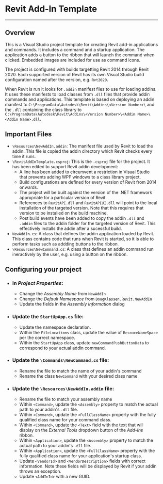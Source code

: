 # Revit Add-In Template
-----

## Overview

This is a Visual Studio project template for creating Revit add-in applications and commands. It includes a command and a startup application. The application adds a button to the ribbon that will launch the command when clicked. Embedded images are included for use as command icons.

The project is configured with builds targetting Revit 2014 through Revit 2020. Each supported version of Revit has its own Visual Studio build configuration named after the version, e.g. ```Rvt2020```.

When Revit is run it looks for ```.addin``` manifest files to use for loading addins. It uses these manifests to load classes from ```.dll``` files that provide addin commands and applications. This template is based on deploying an addin manifest to ```C:\ProgramData\Autodesk\Revit\Addins\<Version Number>\``` and the ```.dll``` containing the class library to ```C:\ProgramData\Autodesk\Revit\Addins\<Version Number>\<Addin Name>\<Addin Name>.dll```.

## Important Files

- ```\Resources\NewAddIn.addin```: The manifest file used by Revit to load the addin. This file is copied the addin directory which Revit checks every time it runs. 
- ```\RevitAddInTemplate.csproj```: This is the ```.csproj``` file for the project. It has been edited to support Revit addin development:
    - A line has been added to circumvent a restriction in Visual Studio that prevents adding WPF windows to a class library project.
    - Build configurations are defined for every version of Revit from 2014 onwards.
    - The project will be built against the version of the .NET framework appropriate for a particular version of Revit
    - References to ```RevitAPI.dll``` and ```RevitAPIUI.dll``` will point to the local installation of the targeted version. Note that this requires that version to be installed on the build machine.
    - Post build events have been added to copy the addin ```.dll``` and ```.addin``` files to the addin folder for the targeted version of Revit. This effectively installs the addin after a sucessful build.
- ```NewAddIn.cs```: A class that defines the addin application loaded by Revit. This class contains code that runs when Revit is started, so it is able to perform tasks such as addding buttons to the ribbon.
- ```\Resources\NewCommand.cs```: A class that defines an addin command run ineractively by the user, e.g. using a button on the ribbon.

## Configuring your project

- ### In *Project Properties*:
    - Change the *Assembly Name* from ```NewAddIn```
    - Change the *Default Namespace* from ```DougKlassen.Revit.NewAddIn```
    - Update the fields in the *Assembly Information* dialog
- ### Update the ```StartUpApp.cs``` file:
    - Update the namespace declaration.
    - Within the ```FileLocations``` class, update the value of ```ResouceNameSpace``` per the correct namespace.
    - Within the ```StartUpApp``` class, update ```newCommandPushButtonData``` to correspond to your actual addin command.
- ### Update the ```\Commands\NewCommand.cs``` file:
    - Rename the file to match the name of your addin's command
    - Rename the class ```NewCommand``` with your desired class name
- ### Update the ```\Resources\NewAddIn.addin``` file:
    - Rename the file to match your assembly name
    - Within ```<Command>```, update the ```<Assembly>``` property to match the actual path to your addin's ```.dll``` file.
    - Within ```<Command>```, update the ```<FullClassName>``` property with the fully qualified class name for your command class.
    - Within ```<Command>```, update the ```<Text>``` field with the text that will display on the *External Tools* dropdown button of the *Add-Ins* ribbon.
    - Within ```<Application>```, update the ```<Assembly>``` property to match the actual path to your addin's ```.dll``` file.
    - Within ```<Application>```, update the ```<FullClassName>``` property with the fully qualified class name for your application's startup class.
    - Update ```<VendorId>``` and ```<VendorDescription>``` fields with correct information. Note these fields will be displayed by Revit if your addin throws an exception. 
    - Update ```<AddInId>``` with a new GUID.
